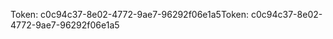 <span data-ttu-id="d1913-101">Token: c0c94c37-8e02-4772-9ae7-96292f06e1a5</span><span class="sxs-lookup"><span data-stu-id="d1913-101">Token: c0c94c37-8e02-4772-9ae7-96292f06e1a5</span></span>
